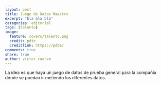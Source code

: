 ```yaml
---
layout: post
title: Juego de Datos Maestro
excerpt: "bla bla bla"
categories: editorial
tags: [talento]
image:
  feature: covers/talento.png
  credit: pdte
  creditlink: https://pdte/
comments: true
share: true
author: victor_cuervo
---
```



La idea es que haya un juego de datos de prueba general para la compañía dónde se puedan ir metiendo los diferentes datos.
